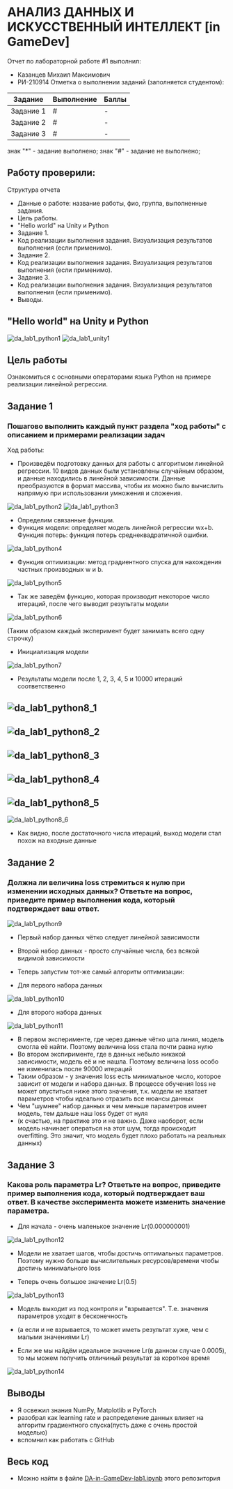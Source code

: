 # АНАЛИЗ ДАННЫХ И ИСКУССТВЕННЫЙ ИНТЕЛЛЕКТ [in GameDev]
Отчет по лабораторной работе #1 выполнил:
- Казанцев Михаил Максимович
- РИ-210914
Отметка о выполнении заданий (заполняется студентом):

| Задание | Выполнение | Баллы |
| ------ | ------ | ------ |
| Задание 1 | # | - |
| Задание 2 | # | - |
| Задание 3 | # | - |

знак "*" - задание выполнено; знак "#" - задание не выполнено;

Работу проверили:
-

Структура отчета

- Данные о работе: название работы, фио, группа, выполненные задания.
- Цель работы.
- "Hello world" на Unity и Python
- Задание 1.
- Код реализации выполнения задания. Визуализация результатов выполнения (если применимо).
- Задание 2.
- Код реализации выполнения задания. Визуализация результатов выполнения (если применимо).
- Задание 3.
- Код реализации выполнения задания. Визуализация результатов выполнения (если применимо).
- Выводы.

## "Hello world" на Unity и Python

![da_lab1_python1](images/da_lab1_python1.png?raw=true "Python")
![da_lab1_unity1](images/da_lab1_unity1.png?raw=true "Unity")

## Цель работы
Ознакомиться с основными операторами языка Python на примере реализации линейной регрессии.

## Задание 1
### Пошагово выполнить каждый пункт раздела "ход работы" с описанием и примерами реализации задач
Ход работы:
- Произведём подготовку данных для работы с алгоритмом линейной регрессии. 10 видов данных были установлены случайным образом, и данные находились в линейной зависимости. Данные преобразуются в формат массива, чтобы их можно было вычислить напрямую при использовании умножения и сложения.

![da_lab1_python2](images/da_lab1_python2.png?raw=true)
![da_lab1_python3](images/da_lab1_python3.png?raw=true)

- Определим связанные функции.
- Функция модели: определяет модель линейной регрессии wx+b. Функция потерь: функция потерь среднеквадратичной ошибки.

![da_lab1_python4](images/da_lab1_python4.png?raw=true)

- Функция оптимизации: метод градиентного спуска для нахождения частных производных w и b.

![da_lab1_python5](images/da_lab1_python5.png?raw=true)

- Так же заведём функцию, которая производит некоторое число итераций, после чего выводит результаты модели

![da_lab1_python6](images/da_lab1_python6.png?raw=true)

(Таким образом каждый эксперимент будет занимать всего одну строчку)

- Инициализация модели

![da_lab1_python7](images/da_lab1_python7.png?raw=true)

- Результаты модели после 1, 2, 3, 4, 5 и 10000 итераций соответственно

![da_lab1_python8_1](images/da_lab1_python8_1.png?raw=true)
-
![da_lab1_python8_2](images/da_lab1_python8_2.png?raw=true)
-
![da_lab1_python8_3](images/da_lab1_python8_3.png?raw=true)
-
![da_lab1_python8_4](images/da_lab1_python8_4.png?raw=true)
-
![da_lab1_python8_5](images/da_lab1_python8_5.png?raw=true)
-
![da_lab1_python8_6](images/da_lab1_python8_6.png?raw=true)

- Как видно, после достаточного числа итераций, выход модели стал похож на входные данные

## Задание 2
### Должна ли величина loss стремиться к нулю при изменении исходных данных? Ответьте на вопрос, приведите пример выполнения кода, который подтверждает ваш ответ.

![da_lab1_python9](images/da_lab1_python9.png?raw=true)

- Первый набор данных чётко следует линейной зависимости
- Второй набор данных - просто случайные числа, без всякой видимой зависимости

- Теперь запустим тот-же самый алгоритм оптимизации:

- Для первого набора данных

![da_lab1_python10](images/da_lab1_python10.png?raw=true)

- Для второго набора данных

![da_lab1_python11](images/da_lab1_python11.png?raw=true)

- В первом эксперименте, где через данные чётко шла линия, модель смогла её найти. Поэтому величина loss стала почти равна нулю
- Во втором экспирименте, где в данных небыло никакой зависимости, модель её и не нашла. Поэтому величина loss особо не изменилась после 90000 итераций
- Таким образом - у значения loss есть минимальное число, которое зависит от модели и набора данных. В процессе обучения loss не может опуститься ниже этого значения, т.к. модели не хватает параметров чтобы идеально отразить все нюансы данных
- Чем "шумнее" набор данных и чем меньше параметров имеет модель, тем дальше наш loss будет от нуля
- (к счастью, на практике это и не важно. Даже наоборот, если модель начинает операться на этот шум, тогда происходит overfitting. Это значит, что модель будет плохо работать на реальных данных)

## Задание 3
### Какова роль параметра Lr? Ответьте на вопрос, приведите пример выполнения кода, который подтверждает ваш ответ. В качестве эксперимента можете изменить значение параметра.

- Для начала - очень маленькое значение Lr(0.000000001)

![da_lab1_python12](images/da_lab1_python12.png?raw=true)

- Модели не хватает шагов, чтобы достичь оптимальных параметров. Поэтому нужно больше вычислительных ресурсов/времени чтобы достичь минимального loss

- Теперь очень большое значение Lr(0.5)

![da_lab1_python13](images/da_lab1_python13.png?raw=true)

- Модель выходит из под контроля и "взрывается". Т.е. значения параметров уходят в бесконечность
- (а если и не взрывается, то может иметь результат хуже, чем с малыми значениями Lr)

- Если же мы найдём идеальное значение Lr(в данном случае 0.0005), то мы можем получить отличиный результат за короткое время

![da_lab1_python14](images/da_lab1_python14.png?raw=true)

## Выводы

- Я освежил знания NumPy, Matplotlib и PyTorch
- разобрал как learning rate и распределение данных влияет на алгоритм градиентного спуска(пусть даже с очень простой моделью)
- вспомнил как работать с GitHub

## Весь код
- Можно найти в файле [DA-in-GameDev-lab1.ipynb](DA-in-GameDev-lab1.ipynb) этого репозитория
